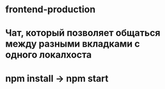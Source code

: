 # frontend-production

# Чат, который позволяет общаться между разными вкладками с одного локалхоста

# npm install -> npm start
